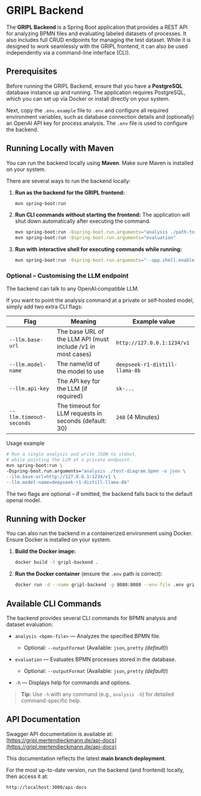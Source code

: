 # GRIPL Backend

The **GRIPL Backend** is a Spring Boot application that provides a REST API for analyzing BPMN files and evaluating labeled datasets of processes. It also includes full CRUD endpoints for managing the test dataset. While it is designed to work seamlessly with the GRIPL frontend, it can also be used independently via a command-line interface (CLI).

## Prerequisites

Before running the GRIPL Backend, ensure that you have a **PostgreSQL** database instance up and running. The application requires PostgreSQL, which you can set up via Docker or install directly on your system.

Next, copy the `.env.example` file to `.env` and configure all required environment variables, such as database connection details and (optionally) an OpenAI API key for process analysis. The `.env` file is used to configure the backend.

## Running Locally with Maven

You can run the backend locally using **Maven**. Make sure Maven is installed on your system.

There are several ways to run the backend locally:

1. **Run as the backend for the GRIPL frontend:**

   ```bash
   mvn spring-boot:run
   ```

2. **Run CLI commands without starting the frontend:**
   The application will shut down automatically after executing the command.

   ```bash
   mvn spring-boot:run -Dspring-boot.run.arguments="analysis ./path-to-bpmn-file.bpmn --output json"
   mvn spring-boot:run -Dspring-boot.run.arguments="evaluation"
   ```

3. **Run with interactive shell for executing commands while running:**

   ```bash
   mvn spring-boot:run -Dspring-boot.run.arguments="--app.shell.enabled=true"
   ```
   
### Optional – Customising the LLM endpoint

The backend can talk to any OpenAI‑compatible LLM.

If you want to point the analysis command at a private or self‑hosted model, simply add two extra CLI flags:

| Flag	           | Meaning                                                      | Example value                  |
|-----------------|--------------------------------------------------------------|--------------------------------|
| `--llm.base-url` | The base URL of the LLM API (must include /v1 in most cases) | `http://127.0.0.1:1234/v1`     |
| `--llm.model-name` | The name/id of the model to use | `deepseek-r1-distill-llama-8b` |
| `--llm.api-key` | The API key for the LLM (if required) | `sk-...`                       |
| `--llm.timeout-seconds` | The timeout for LLM requests in seconds (default: 30) | `240` (4 Minutes)              |

Usage example

```bash
# Run a single analysis and write JSON to stdout,
# while pointing the LLM at a private endpoint.
mvn spring-boot:run \
-Dspring-boot.run.arguments="analysis ./test-diagram.bpmn -o json \
--llm.base-url=http://127.0.0.1:1234/v1 \
--llm.model-name=deepseek-r1-distill-llama-8b"
```

The two flags are optional – if omitted, the backend falls back to the default openai model.

## Running with Docker

You can also run the backend in a containerized environment using Docker. Ensure Docker is installed on your system.

1. **Build the Docker image:**

   ```bash
   docker build -t gripl-backend .
   ```

2. **Run the Docker container** (ensure the `.env` path is correct):

   ```bash
   docker run -d --name gripl-backend -p 8080:8080 --env-file .env gripl-backend
   ```

## Available CLI Commands

The backend provides several CLI commands for BPMN analysis and dataset evaluation:

* `analysis <bpmn-file>` — Analyzes the specified BPMN file.

   * Optional: `--outputFormat` (Available: `json`, `pretty` *(default)*)
* `evaluation` — Evaluates BPMN processes stored in the database.

   * Optional: `--outputFormat` (Available: `json`, `pretty` *(default)*)
* `-h` — Displays help for commands and options.

> **Tip:** Use `-h` with any command (e.g., `analysis -h`) for detailed command-specific help.

## API Documentation

Swagger API documentation is available at:
[https://gripl.mertendieckmann.de/api-docs](https://gripl.mertendieckmann.de/api-docs)

This documentation reflects the latest **main branch deployment**.

For the most up-to-date version, run the backend (and frontend) locally, then access it at:

```
http://localhost:3000/api-docs
```
